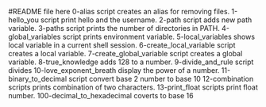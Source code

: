 #README file here
0-alias script creates an alias for removing files.
1-hello_you script print hello and the username.
2-path script adds new path variable.
3-paths script prints the number of directories in PATH.
4-global_variables script prints environment variable.
5-local_variables shows local variable in a current shell session.
6-create_local_variable script creates a local variable.
7-create_global_variable script creates a global variable.
8-true_knowledge adds 128 to a number.
9-divide_and_rule script divides
10-love_exponent_breath display the power of a number.
11-binary_to_decimal script convert base 2 number to base 10
12-combination scripts prints combination of two characters.
13-print_float scripts print float number.
100-decimal_to_hexadecimal coverts to base 16
